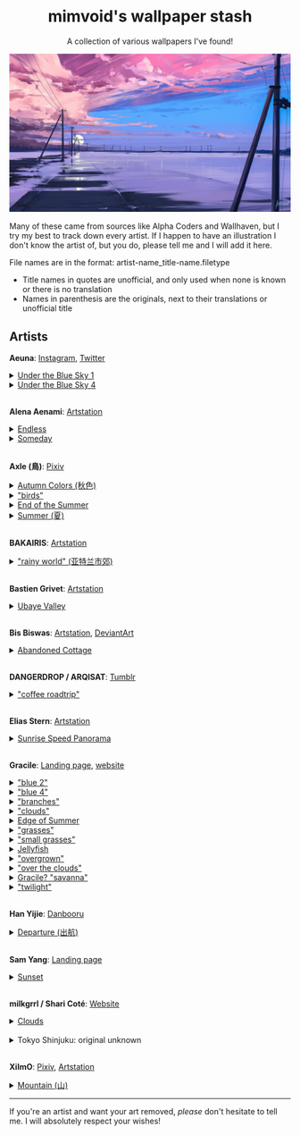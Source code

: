<h1 align="center">mimvoid's wallpaper stash</h1>
<p align="center">A collection of various wallpapers I've found!</p>

![alena-aenami_endless](wallpapers/alena-aenami_endless.jpg)

Many of these came from sources like Alpha Coders and Wallhaven, but I try my best to track down every artist. If I happen to have an illustration I don't know the artist of, but you do, please tell me and I will add it here.

File names are in the format: artist-name_title-name.filetype
- Title names in quotes are unofficial, and only used when none is known or there is no translation
- Names in parenthesis are the originals, next to their translations or unofficial title

## Artists

**Aeuna**: [Instagram](https://www.instagram.com/aeuna._/), [Twitter](https://x.com/byAeuna)
<details>
    <summary>
        <a href="https://x.com/byAeuna/status/1667749176443289600/photo/1">Under the Blue Sky 1</a>
    </summary>
    <img src="./wallpapers/aeuna_under-the-blue-sky-1.jpg"/>
</details>

<details>
    <summary>
        <a href="https://x.com/byAeuna/status/1667749176443289600/photo/4">Under the Blue Sky 4</a>
    </summary>
    <img src="./wallpapers/aeuna_under-the-blue-sky-4.jpg"/>
</details>
<br>

**Alena Aenami**: [Artstation](https://www.artstation.com/aenamiart)
<details>
    <summary>
        <a href="https://www.artstation.com/artwork/4bX4eY">Endless</a>
    </summary>
    <img src="./wallpapers/alena-aenami_endless.jpg"/>
</details>

<details>
    <summary>
        <a href="https://www.artstation.com/artwork/Ya4WAb">Someday</a>
    </summary>
    <img src="./wallpapers/alena-aenami_someday.jpg"/>
</details>
<br>

**Axle (鳥)**: [Pixiv](https://www.pixiv.net/en/users/8236670)
<details>
    <summary>
        <a href="https://www.pixiv.net/en/artworks/71328482">Autumn Colors (秋色)</a>
    </summary>
    <img src="./wallpapers/axle_autumn-colors.jpg"/>
</details>

<details>
    <summary>
        <a href="https://www.pixiv.net/en/artworks/97618640">"birds"</a>
    </summary>
    <img src="./wallpapers/axle_birds.jpg"/>
</details>

<details>
    <summary>
        <a href="https://www.pixiv.net/en/artworks/70458152">End of the Summer</a>
    </summary>
    <img src="./wallpapers/axle_end-of-the-summer.jpg"/>
</details>

<details>
    <summary>
        <a href="https://www.pixiv.net/en/artworks/70142035">Summer (夏)</a>
    </summary>
    <img src="./wallpapers/axle_summer.jpg"/>
</details>
<br>

**BAKAIRIS**: [Artstation](https://www.artstation.com/bakairis)
<details>
    <summary>
        <a href="https://www.artstation.com/artwork/YK8DNq">"rainy world" (亚特兰市郊)</a>
    </summary>

Edited version from JaKooLit's [Wallpaper Bank](https://github.com/JaKooLit/Wallpaper-Bank)

<img src="./wallpapers/bakairis_rainy-world.png"/>
</details>
<br>

**Bastien Grivet**: [Artstation](https://www.artstation.com/grivetart)
<details>
    <summary>
        <a href="https://www.artstation.com/artwork/3WdYo">Ubaye Valley</a>
    </summary>
    <img src="./wallpapers/bastien-grivet_ubaye-valley.jpg"/>
</details>
<br>

**Bis Biswas**: [Artstation](https://www.artstation.com/imbis), [DeviantArt](https://www.deviantart.com/bisbiswas)
<details>
    <summary>
        <a href="https://www.deviantart.com/bisbiswas/art/Abandoned-Cottage-949858161">Abandoned Cottage</a>
    </summary>
    <img src="./wallpapers/bis-biswas_abandoned-cottage.jpg"/>
</details>
<br>

**DANGERDROP / ARQISAT**: [Tumblr](https://dangerdrop.tumblr.com/)
<details>
    <summary>
        <a href="https://dangerdrop.tumblr.com/post/140761882420/u620">"coffee </a>
        <a href="https://www.pixiv.net/en/artworks/55725854">roadtrip"</a>
    </summary>
    <img src="./wallpapers/dangerdrop_coffee-roadtrip.jpg"/>
</details>
<br>

**Elias Stern**: [Artstation](https://www.artstation.com/elias_stern)
<details>
    <summary>
        <a href="https://www.artstation.com/artwork/5DmxW">Sunrise Speed Panorama</a>
    </summary>
    <img src="./wallpapers/elias-stern_sunrise.jpeg"/>
</details>
<br>

**Gracile**: [Landing page](https://lit.link/en/gracilejp), [website](https://www.gracile.jp)

<details>
    <summary>
        <a href="https://x.com/gracile_jp/status/1352278374903779329/photo/2">"blue 2"</a>
    </summary>
    <img src="./wallpapers/gracile_blue-2.jpg"/>
</details>
<details>
    <summary>
        <a href="https://x.com/gracile_jp/status/1352278374903779329/photo/4">"blue 4"</a>
    </summary>
    <img src="./wallpapers/gracile_blue-4.jpg"/>
</details>
<details>
    <summary>
        <a href="https://x.com/gracile_jp/status/1389577498862620673/photo/2">"branches"</a>
    </summary>
    <img src="./wallpapers/gracile_branches.jpg"/>
</details>
<details>
    <summary>
        <a href="https://wallhaven.cc/w/e7d368">"clouds"</a>
    </summary>
    <p>Original source unknown</p>
    <img src="./wallpapers/gracile_clouds.jpg"/>
</details>
<details>
    <summary>
        <a href="https://x.com/gracile_jp/status/1168895118784507910/photo/2">Edge of Summer</a>
    </summary>
    <img src="./wallpapers/gracile_edge-of-summer.jpg"/>
</details>
<details>
    <summary>
        <a href="https://x.com/gracile_jp/status/1707043713552368033/photo/1">"grasses"</a>
    </summary>
    <img src="./wallpapers/gracile_grasses.jpg"/>
</details>
<details>
    <summary>
        <a href="https://x.com/gracile_jp/status/1411382155498770433/photo/4">"small grasses"</a>
    </summary>
    <img src="./wallpapers/gracile_small-grass.jpg"/>
</details>
<details>
    <summary>
        <a href="https://x.com/gracile_jp/status1497202048840118277/photo/1">Jellyfish</a>
    </summary>
    <img src="./wallpapers/gracile_jellyfish.jpg"/>
</details>
<details>
    <summary>
        <a href="https://x.com/gracile_jp/status/1356610926397558785/photo/3">"overgrown"</a>
    </summary>
    <img src="./wallpapers/gracile_overgrown.jpg"/>
</details>
<details>
    <summary>
        <a href="https://x.com/gracile_jp/status/1406328138607456258/photo/2">"over the clouds"</a>
    </summary>
    <img src="./wallpapers/gracile_over-the-clouds.jpg"/>
</details>
<details>
    <summary>
        <a href="https://wallhaven.cc/w/ex2dol">Gracile? "savanna"</a>
    </summary>
    <p>Original source unknown</p>
    <img src="./wallpapers/gracile_savanna.jpg"/>
</details>
<details>
    <summary>
        <a href="https://x.com/gracile_jp/status/1789598350595293328">"twilight"</a>
    </summary>
    <img src="./wallpapers/gracile_twilight.jpg"/>
</details>
<br>

**Han Yijie**: [Danbooru](https://danbooru.donmai.us/posts?tags=han_yijie)
<details>
    <summary>
        <a href="https://danbooru.donmai.us/posts/1847025?q=han_yijie">Departure (出航)</a>
    </summary>
    <img src="./wallpapers/hanyijie_departure.jpg"/>
</details>
<br>

**Sam Yang**: [Landing page](https://linktr.ee/samdoesarts)
<details>
    <summary>
        <a href="https://x.com/samdoesarts/status/1696555428228874444">Sunset</a>
    </summary>
    <p>Uncropped original unknown</p>
    <img src="./wallpapers/sam-yang_sunset.png"/>
</details>
<br>

**milkgrrl / Shari Coté**: [Website](https://www.milkgrrl.com/home)
<details>
    <summary>
        <a href="https://www.milkgrrl.com/portfolio?pgid=jja9jy5o-49abe1d5-7966-40a7-a66d-a163695ce767">Clouds</a>
    </summary>
    <img src="./wallpapers/shari-cote_clouds.png"/>
</details>
<br>

<details>
    <summary>Tokyo Shinjuku: original unknown</summary>

Edited version from JaKooLit's [Wallpaper Bank](https://github.com/JaKooLit/Wallpaper-Bank)

<img src="./wallpapers/tokyo-shinjuku.png"/>
</details>
<br>

**XilmO**: [Pixiv](https://www.pixiv.net/en/users/19389056), [Artstation](https://www.artstation.com/yhl)
<details>
    <summary>
        <a href="https://www.pixiv.net/en/artworks/106047489">Mountain (山)</a>
    </summary>
    <img src="./wallpapers/xilmo_mountain.png"/>
</details>

***
If you're an artist and want your art removed, *please* don't hesitate to tell me. I will absolutely respect your wishes!
